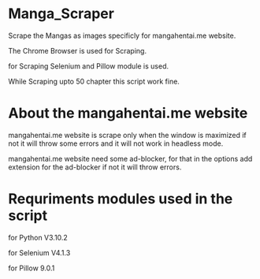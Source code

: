 # Manga_Scraper
Scrape the Mangas as images specificly for mangahentai.me website. 

The Chrome Browser is used for Scraping.

for Scraping Selenium and Pillow module is used.

While Scraping upto 50 chapter this script work fine.

# About the mangahentai.me website

mangahentai.me website is scrape only when the window is maximized if not it will throw some errors and it will not work in headless mode.

mangahentai.me website need some ad-blocker, for that in the options add extension for the ad-blocker if not it will throw errors.

# Requriments modules used in the script

for Python V3.10.2

for Selenium V4.1.3

for Pillow 9.0.1
